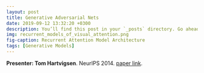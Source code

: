 ```yaml
---
layout: post
title: Generative Adversarial Nets
date: 2019-09-12 13:32:20 +0300
description: You’ll find this post in your `_posts` directory. Go ahead and edit it and re-build the site to see your changes. # Add post description (optional)
img: recurrent_models_of_visual_attention.png
fig-caption: Recurrent Attention Model Architecture
tags: [Generative Models]
---
```


**Presenter: Tom Hartvigsen**.
NeurIPS 2014. [paper link](https://papers.nips.cc/paper/5423-generative-adversarial-nets.pdf).
